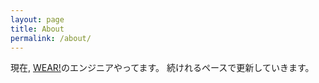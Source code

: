 ```yaml
---
layout: page
title: About
permalink: /about/
---
```


現在, [WEAR!](http://wear.jp)のエンジニアやってます。
続けれるペースで更新していきます。

